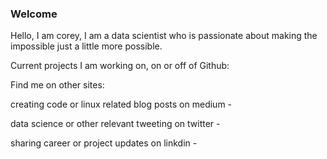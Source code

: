 ### Welcome 

Hello, I am corey, I am a data scientist who is passionate about making the impossible just a little more possible. 

Current projects I am working on, on or off of Github:

Find me on other sites:

creating code or linux related blog posts on medium -

data science or other relevant tweeting on twitter - 

sharing career or project updates on linkdin - 

